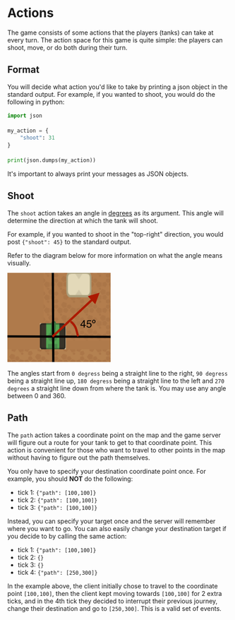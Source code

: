 # Actions

The game consists of some actions that the players (tanks) can take at every turn. The action space for this game is
quite simple: the players can shoot, move, or do both during their turn.

## Format

You will decide what action you'd like to take by printing a json object in the standard output. For example, if you
wanted to shoot, you would do the following in python:

```python
import json

my_action = {
    "shoot": 31
}

print(json.dumps(my_action))
```

It's important to always print your messages as JSON objects.

## Shoot

The `shoot` action takes an angle in [degrees](https://www.mathsisfun.com/geometry/degrees.html) as its argument. This angle will determine the direction at which the tank
will shoot.

For example, if you wanted to shoot in the "top-right" direction, you would post `{"shoot": 45}` to the standard output.

Refer to the diagram below for more information on what the angle means visually.

![Screenshot](../img/actionShootDegrees.png)

The angles start from `0 degress` being a straight line to the right, `90 degress` being a straight line up, `180 degress`
being a straight line to the left and `270 degrees` a straight line down from where the tank is. You may use any angle
between 0 and 360.

## Path

The `path` action takes a coordinate point on the map and the game server will figure out a route for your tank to get
to that coordinate point. This action is convenient for those who want to travel to other points in the map without
having to figure out the path themselves.

You only have to specify your destination coordinate point once. For example, you should **NOT** do the following:

- tick 1: `{"path": [100,100]}`
- tick 2: `{"path": [100,100]}`
- tick 3: `{"path": [100,100]}`

Instead, you can specify your target once and the server will remember where you want to go. You can also easily change
your destination target if you decide to by calling the same action:

- tick 1: `{"path": [100,100]}`
- tick 2: `{}`
- tick 3: `{}`
- tick 4: `{"path": [250,300]}`

In the example above, the client initially chose to travel to the coordinate point `[100,100]`, 
then the client kept moving towards `[100,100]` for 2 extra ticks,
and in the 4th tick they decided to interrupt their previous journey, change their destination and
go to `[250,300]`. This is a valid set of events.
